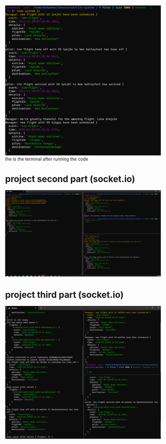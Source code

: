 ![Alt text](image.png)
the is the terminal after running the code 

# project second part (socket.io)
![Alt text](image-1.png)


# project third part (socket.io)

![Alt text](image-2.png)